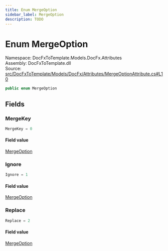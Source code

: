 ```yaml
---
title: Enum MergeOption
sidebar_label: MergeOption
description: TODO
---
```


# Enum MergeOption
Namespace: DocFxToTemplate.Models.DocFx.Attributes   
Assembly: DocFxToTemplate.dll  
Source: [src/DocFxToTemplate/Models/DocFx/Attributes/MergeOptionAttribute.cs#L10](https://github.com/k-wojcik/DocFxToTemplate/blob/master/src/DocFxToTemplate/Models/DocFx/Attributes/MergeOptionAttribute.cs#L10)    
   

```csharp title="src/DocFxToTemplate/Models/DocFx/Attributes/MergeOptionAttribute.cs#L10" 
public enum MergeOption
```

   

   

   

   

## Fields
### MergeKey
   

```csharp title="src/DocFxToTemplate/Models/DocFx/Attributes/MergeOptionAttribute.cs#L12"
MergeKey = 0
```
        
#### Field value
[MergeOption](../DocFxToTemplate.Models.DocFx.Attributes/MergeOption)   
   
### Ignore
   

```csharp title="src/DocFxToTemplate/Models/DocFx/Attributes/MergeOptionAttribute.cs#L13"
Ignore = 1
```
        
#### Field value
[MergeOption](../DocFxToTemplate.Models.DocFx.Attributes/MergeOption)   
   
### Replace
   

```csharp title="src/DocFxToTemplate/Models/DocFx/Attributes/MergeOptionAttribute.cs#L14"
Replace = 2
```
        
#### Field value
[MergeOption](../DocFxToTemplate.Models.DocFx.Attributes/MergeOption)   
   
   

   

   

   

   